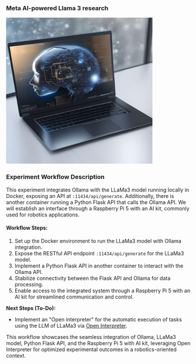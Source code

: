 ### Meta AI-powered Llama 3 research

<img src="https://github.com/lefevbre-organization/llama3/blob/main/ia.jpg" width="400">

### Experiment Workflow Description

This experiment integrates Ollama with the LLaMa3 model running locally in Docker, exposing an API at `:11434/api/generate`. Additionally, there is another container running a Python Flask API that calls the Ollama API. We will establish an interface through a Raspberry Pi 5 with an AI kit, commonly used for robotics applications.

#### Workflow Steps:
1. Set up the Docker environment to run the LLaMa3 model with Ollama integration.
2. Expose the RESTful API endpoint `:11434/api/generate` for the LLaMa3 model.
3. Implement a Python Flask API in another container to interact with the Ollama API.
4. Stabilize connectivity between the Flask API and Ollama for data processing.
5. Enable access to the integrated system through a Raspberry Pi 5 with an AI kit for streamlined communication and control.

  
**Next Steps (To-Do):**
- Implement an "Open interpreter" for the automatic execution of tasks using the LLM of LLaMa3 via [Open Interpreter](https://www.openinterpreter.com).

This workflow showcases the seamless integration of Ollama, LLaMa3 model, Python Flask API, and the Raspberry Pi 5 with AI kit, leveraging Open Interpreter for optimized experimental outcomes in a robotics-oriented context.
